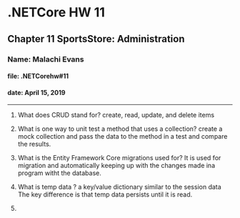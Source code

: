 # .NETCore HW 11

## Chapter 11 SportsStore: Administration

### Name: Malachi Evans

#### file: .NETCorehw#11

#### date: April 15, 2019

------------------------------

1. What does CRUD stand for?
create, read, update, and delete items

2. What is one way to unit test a method that uses a collection?
create a mock collection and pass the data to the method in a test and compare the results.

3. What is the Entity Framework Core migrations  used for?
It is used for migration and automatically keeping up with the changes made ina program witht the database. 

4. What is temp data ?
a key/value dictionary similar to the session data The key difference is that temp data persists until it is read.

5. 
